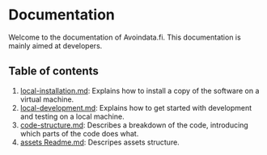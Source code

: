 
# Documentation

Welcome to the documentation of Avoindata.fi. This documentation is mainly aimed at developers.

## Table of contents

1. [local-installation.md](local-installation.md): Explains how to install a copy of the software on a virtual machine.
1. [local-development.md](local-development.md): Explains how to get started with development and testing on a local machine.
1. [code-structure.md](code-structure.md): Describes a breakdown of the code, introducing which parts of the code does what.
1. [assets Readme.md](../modules/ytp-assets-common/README.md): Descripes assets structure.
